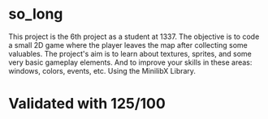 # so_long

This project is the 6th project as a student at 1337. The objective is to code a small 2D game where the player leaves the map after collecting some valuables. The project's aim is to learn about textures, sprites, and some very basic gameplay elements. And to improve your skills in these areas: windows, colors, events, etc. Using the MinilibX Library.

# Validated with 125/100

